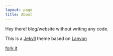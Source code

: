 ```yaml
---
layout: page
title: About
---
```


<p class="message">
  Hey there! blog/website without writing any code.
</p>

This is a [Jekyll](https://jekyllrb.com) theme based on [Lanyon](http://lanyon.getpoole.com)

[fork it](https://github.com/Codanv/jMinimal/) 
